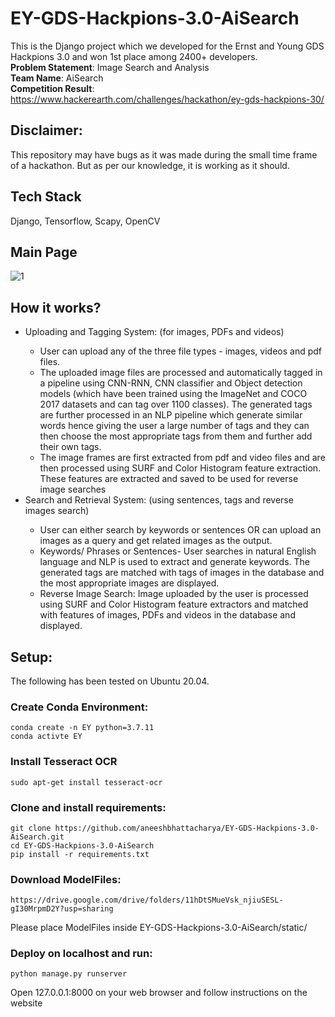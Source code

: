 # EY-GDS-Hackpions-3.0-AiSearch
This is the Django project which we developed for the Ernst and Young GDS Hackpions 3.0 and won 1st place among 2400+ developers. <br>
**Problem Statement**: Image Search and Analysis <br>
**Team Name**: AiSearch <br>
**Competition Result**: https://www.hackerearth.com/challenges/hackathon/ey-gds-hackpions-30/

## Disclaimer:
This repository may have bugs as it was made during the small time frame of a hackathon. But as per our knowledge, it is working as it should.

## Tech Stack
Django, Tensorflow, Scapy, OpenCV

## Main Page
![1](https://user-images.githubusercontent.com/68210639/180231043-3793d05a-a13f-4802-a92b-d802cfb6593c.png)
## How it works?
<ul>
  <li>Uploading and Tagging System: (for images, PDFs and videos)</li>
   
   <ul>
      <li>User can upload any of the three file types - images, videos and pdf files.
</li>
      <li>The uploaded image files are processed and automatically tagged in a pipeline using CNN-RNN, CNN classifier and Object detection models (which have been trained using the ImageNet and COCO 2017 datasets and can tag over 1100 classes).  The generated tags are further processed in an NLP pipeline which generate similar words hence giving the user a large number of tags and they can then choose the most appropriate tags from them and further add their own tags.
</li>
      <li>The image frames are first extracted from pdf and video files and are then processed using SURF and Color Histogram feature extraction. These features are extracted and saved to be used for reverse image searches
</li>
   </ul>
  
  <li>Search and Retrieval System: (using sentences, tags and reverse images search)</li>
   <ul>
      <li>User can either search by keywords or sentences OR can upload an images as a query and get related images as the output.</li>
      <li>Keywords/ Phrases or Sentences- User searches in natural English language and NLP is used to extract and generate keywords. The generated tags are matched with tags of images in the database and the most appropriate images are displayed.</li>
      <li>Reverse Image Search: Image uploaded by the user is processed using SURF and Color Histogram feature extractors and matched with features of images, PDFs and videos in the database and displayed.</li>
   </ul>
</ul>

## Setup:
The following has been tested on Ubuntu 20.04.
### Create Conda Environment:
```
conda create -n EY python=3.7.11
conda activte EY
```
### Install Tesseract OCR
```
sudo apt-get install tesseract-ocr
```
### Clone and install requirements:
```
git clone https://github.com/aneeshbhattacharya/EY-GDS-Hackpions-3.0-AiSearch.git
cd EY-GDS-Hackpions-3.0-AiSearch
pip install -r requirements.txt
```
### Download ModelFiles:
```
https://drive.google.com/drive/folders/11hDtSMueVsk_njiuSESL-gI30MrpmD2Y?usp=sharing
```
Please place ModelFiles inside EY-GDS-Hackpions-3.0-AiSearch/static/
### Deploy on localhost and run:
```
python manage.py runserver
```
Open 127.0.0.1:8000 on your web browser and follow instructions on the website
